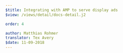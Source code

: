 ```yaml
---
$title: Integrating with AMP to serve display ads
$view: /views/detail/docs-detail.j2

order: 4

author: Matthias Rohmer
translator: Tex Avery
$date: 11-09-2018
---
```

